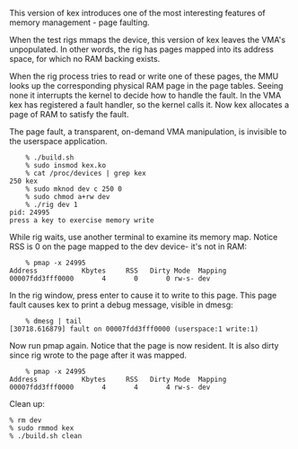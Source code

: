 This version of kex introduces one of the most interesting features of
memory management - page faulting. 

When the test rigs mmaps the device, this version of kex leaves the 
VMA's unpopulated. In other words, the rig has pages mapped into its
address space, for which no RAM backing exists.

When the rig process tries to read or write one of these pages, the MMU
looks up the corresponding physical RAM page in the page tables. Seeing
none it interrupts the kernel to decide how to handle the fault. In the
VMA kex has registered a fault handler, so the kernel calls it. Now kex
allocates a page of RAM to satisfy the fault.

The page fault, a transparent, on-demand VMA manipulation, is invisible
to the userspace application.

```
    % ./build.sh
    % sudo insmod kex.ko 
    % cat /proc/devices | grep kex
250 kex
    % sudo mknod dev c 250 0
    % sudo chmod a+rw dev
    % ./rig dev 1
pid: 24995
press a key to exercise memory write
```

While rig waits, use another terminal to examine its memory map. 
Notice RSS is 0 on the page mapped to the dev device- it's not in RAM:

```
    % pmap -x 24995
Address           Kbytes     RSS   Dirty Mode  Mapping
00007fdd3fff0000       4       0       0 rw-s- dev
```

In the rig window, press enter to cause it to write to this page. This
page fault causes kex to print a debug message, visible in dmesg:

```
    % dmesg | tail 
[30718.616879] fault on 00007fdd3fff0000 (userspace:1 write:1)
```

Now run pmap again. Notice that the page is now resident. It is also
dirty since rig wrote to the page after it was mapped.

```
    % pmap -x 24995
Address           Kbytes     RSS   Dirty Mode  Mapping
00007fdd3fff0000       4       4       4 rw-s- dev
```

Clean up:

    % rm dev
    % sudo rmmod kex
    % ./build.sh clean
